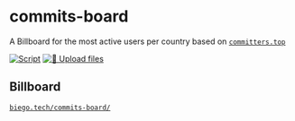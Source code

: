 # commits-board
A Billboard for the most active users per country based on [`committers.top`](https://committers.top/)

[![Script](https://github.com/fbiego/commits-board/actions/workflows/main.yml/badge.svg)](https://github.com/fbiego/commits-board/actions/workflows/main.yml)
[![🚀 Upload files](https://github.com/fbiego/commits-board/actions/workflows/upload.yml/badge.svg)](https://github.com/fbiego/commits-board/actions/workflows/upload.yml)

## Billboard

[`biego.tech/commits-board/`](http://biego.tech/commits-board/)
